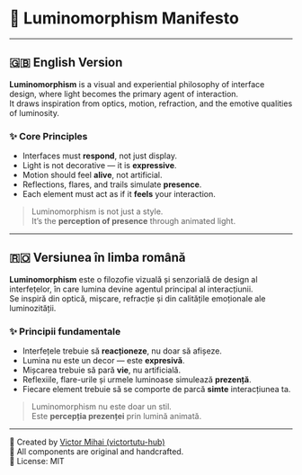 # 🌟 Luminomorphism Manifesto

---

## 🇬🇧 English Version

**Luminomorphism** is a visual and experiential philosophy of interface design, where light becomes the primary agent of interaction.  
It draws inspiration from optics, motion, refraction, and the emotive qualities of luminosity.

### ✨ Core Principles

- Interfaces must **respond**, not just display.
- Light is not decorative — it is **expressive**.
- Motion should feel **alive**, not artificial.
- Reflections, flares, and trails simulate **presence**.
- Each element must act as if it **feels** your interaction.

> Luminomorphism is not just a style.  
> It’s the **perception of presence** through animated light.

---

## 🇷🇴 Versiunea în limba română

**Luminomorphism** este o filozofie vizuală și senzorială de design al interfețelor, în care lumina devine agentul principal al interacțiunii.  
Se inspiră din optică, mișcare, refracție și din calitățile emoționale ale luminozității.

### ✨ Principii fundamentale

- Interfețele trebuie să **reacționeze**, nu doar să afișeze.
- Lumina nu este un decor — este **expresivă**.
- Mișcarea trebuie să pară **vie**, nu artificială.
- Reflexiile, flare-urile și urmele luminoase simulează **prezență**.
- Fiecare element trebuie să se comporte de parcă **simte** interacțiunea ta.

> Luminomorphism nu este doar un stil.  
> Este **percepția prezenței** prin lumină animată.

---

🧠 Created by [Victor Mihai (victortutu-hub)](https://github.com/victortutu-hub)  
🎨 All components are original and handcrafted.  
📄 License: MIT  
